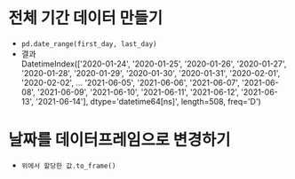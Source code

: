 # 전체 기간 데이터 만들기
- `pd.date_range(first_day, last_day)`
- 결과 <br>
  DatetimeIndex(['2020-01-24', '2020-01-25', '2020-01-26', '2020-01-27',
               '2020-01-28', '2020-01-29', '2020-01-30', '2020-01-31',
               '2020-02-01', '2020-02-02',
               ...
               '2021-06-05', '2021-06-06', '2021-06-07', '2021-06-08',
               '2021-06-09', '2021-06-10', '2021-06-11', '2021-06-12',
               '2021-06-13', '2021-06-14'],
              dtype='datetime64[ns]', length=508, freq='D')

# 날짜를 데이터프레임으로 변경하기
 - `위에서 할당한 값.to_frame()`
